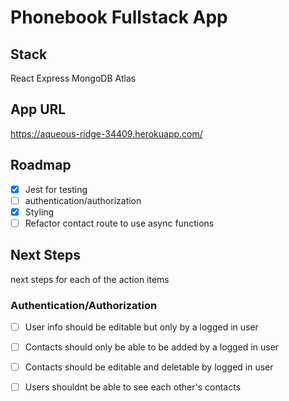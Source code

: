 # Phonebook Fullstack App

## Stack
React 
Express 
MongoDB Atlas 

## App URL
https://aqueous-ridge-34409.herokuapp.com/

## Roadmap
- [x] Jest for testing
- [ ] authentication/authorization
- [x] Styling
- [ ] Refactor contact route to use async functions

## Next Steps
next steps for each of the action items

### Authentication/Authorization
- [ ] User info should be editable but only by a logged in user
- [ ] Contacts should only be able to be added by a logged in user
- [ ] Contacts should be editable and deletable by logged in user
- [ ] Users shouldnt be able to see each other's contacts

